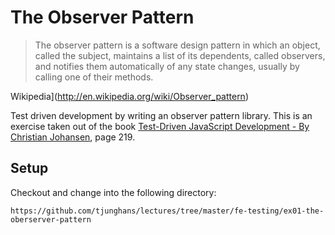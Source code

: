 # The Observer Pattern
> The observer pattern is a software design pattern in which an object, called the subject, maintains a list of its dependents, called observers, and notifies them automatically of any state changes, usually by calling one of their methods.

Wikipedia](http://en.wikipedia.org/wiki/Observer_pattern)

Test driven development by writing an observer pattern library. This is an exercise taken out of the book [Test-Driven JavaScript Development - By Christian Johansen](http://www.tddjs.com), page 219.

## Setup
Checkout and change into the following directory:
```
https://github.com/tjunghans/lectures/tree/master/fe-testing/ex01-the-oberserver-pattern
```



